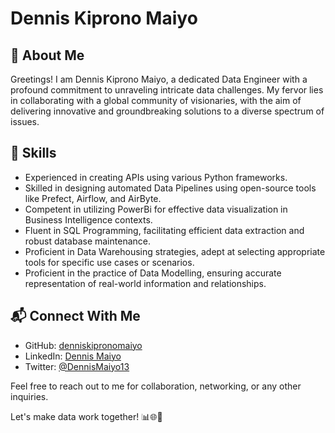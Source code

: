 # Dennis Kiprono Maiyo

## 🚀 About Me
Greetings! I am Dennis Kiprono Maiyo, a dedicated Data Engineer with a profound commitment to unraveling intricate data challenges. My fervor lies in collaborating with a global community of visionaries, with the aim of delivering innovative and groundbreaking solutions to a diverse spectrum of issues.

## 🔧 Skills
- Experienced in creating APIs using various Python frameworks.
- Skilled in designing automated Data Pipelines using open-source tools like Prefect, Airflow, and AirByte.
- Competent in utilizing PowerBi for effective data visualization in Business Intelligence contexts.
- Fluent in SQL Programming, facilitating efficient data extraction and robust database maintenance.
- Proficient in Data Warehousing strategies, adept at selecting appropriate tools for specific use cases or scenarios.
- Proficient in the practice of Data Modelling, ensuring accurate representation of real-world information and relationships.

## 📬 Connect With Me
- GitHub: [denniskipronomaiyo](https://github.com/denniskipronomaiyo)
- LinkedIn: [Dennis Maiyo](https://www.linkedin.com/in/dennis-maiyo-69945611a/)
- Twitter: [@DennisMaiyo13](https://twitter.com/DennisMaiyo13)

Feel free to reach out to me for collaboration, networking, or any other inquiries.

Let's make data work together! 📊🌐🔗
